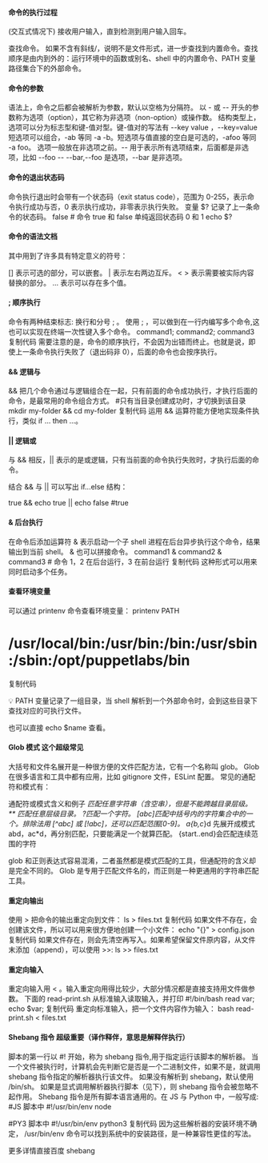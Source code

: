 #### 命令的执行过程

(交互式情况下) 接收用户输入，直到检测到用户输入回车。

查找命令。 如果不含有斜线/，说明不是文件形式，进一步查找到内置命令。查找顺序是由内到外的：运行环境中的函数或别名、shell 中的内置命令、PATH 变量路径集合下的外部命令。

#### 命令的参数

语法上，命令之后都会被解析为参数，默认以空格为分隔符。
以 - 或 -- 开头的参数称为选项（option），其它称为非选项（non-option）或操作数。
结构类型上，选项可以分为标志型和键-值对型。键-值对的写法有 --key value ，--key=value
短选项可以组合，-ab 等同 -a -b。短选项与值直接的空白是可选的，-afoo 等同 -a foo。
选项一般放在非选项之前。-- 用于表示所有选项结束，后面都是非选项，比如 --foo -- --bar,--foo 是选项，--bar 是非选项。

#### 命令的退出状态码

命令执行退出时会带有一个状态码（exit status code），范围为 0-255，表示命令执行成功与否，0 表示执行成功，非零表示执行失败。
变量 $? 记录了上一条命令的状态码。
false # 命令 true 和 false 单纯返回状态码 0 和 1
echo $?

#### 命令的语法文档

其中用到了许多具有特定意义的符号：

[] 表示可选的部分，可以嵌套。
| 表示左右两边互斥。
< > 表示需要被实际内容替换的部分。
... 表示可以存在多个值。

#### ; 顺序执行

命令有两种结束标志: 换行和分号 ; 。 使用 ; ，可以做到在一行内编写多个命令,这也可以实现在终端一次性键入多个命令。
command1; command2; command3
复制代码
需要注意的是，命令的顺序执行，不会因为出错而终止。也就是说，即使上一条命令执行失败了（退出码非 0），后面的命令也会按序执行。

#### && 逻辑与

&& 把几个命令通过与逻辑组合在一起，只有前面的命令成功执行，才执行后面的命令，是最常用的命令组合方式。 #只有当目录创建成功时，才切换到该目录
mkdir my-folder && cd my-folder
复制代码
运用 && 运算符能方便地实现条件执行，类似 if ... then ...。

#### || 逻辑或

与 && 相反，|| 表示的是或逻辑，只有当前面的命令执行失败时，才执行后面的命令。

结合 && 与 || 可以写出 if...else 结构：

true && echo true || echo false
#true

#### & 后台执行

在命令后添加运算符 & 表示启动一个子 shell 进程在后台异步执行这个命令，结果输出到当前 shell。
& 也可以拼接命令。
command1 & command2 & command3 # 命令 1，2 在后台运行，3 在前台运行
复制代码
这种形式可以用来同时启动多个任务。

#### 查看环境变量

可以通过 printenv 命令查看环境变量：
printenv PATH

# /usr/local/bin:/usr/bin:/bin:/usr/sbin:/sbin:/opt/puppetlabs/bin

复制代码

💡 PATH 变量记录了一组目录，当 shell 解析到一个外部命令时，会到这些目录下查找对应的可执行文件。

也可以直接 echo $name 查看。

#### Glob 模式 这个超级常见

大括号和文件名展开是一种很方便的文件匹配方法，它有一个名称叫 glob。
Glob 在很多语言和工具中都有应用，比如 gitignore 文件，ESLint 配置。
常见的通配符和模式有：

通配符或模式含义和例子
_匹配任意字符串（含空串），但是不能跨越目录层级。
\*\* 匹配任意层级目录。
?匹配一个字符。
[abc]匹配中括号内的字符集合中的一个。排除法用 [^abc] 或 [!abc]，还可以匹配范围[0-9]。
a{b,c_}d 先展开成模式 abd，ac\*d，再分别匹配，只要能满足一个就算匹配。
{start..end}会匹配连续范围的字符

glob 和正则表达式容易混淆，二者虽然都是模式匹配的工具，但通配符的含义却是完全不同的。 Glob 是专用于匹配文件名的，而正则是一种更通用的字符串匹配工具。

#### 重定向输出

使用 > 把命令的输出重定向到文件：
ls > files.txt
复制代码
如果文件不存在，会创建该文件，所以可以用来很方便地创建一个小文件：
echo "{}" > config.json
复制代码
如果文件存在，则会先清空再写入。如果希望保留文件原内容，从文件末添加（append），可以使用 >>:
ls >> files.txt

#### 重定向输入

重定向输入用 < 。输入重定向用得比较少，大部分情况都是直接支持用文件做参数。
下面的 read-print.sh 从标准输入读取输入，并打印
#!/bin/bash
read var;
echo $var;
复制代码
重定向标准输入，把一个文件内容作为输入：
bash read-print.sh < files.txt

#### Shebang 指令 超级重要（译作释伴，意思是解释伴执行）

脚本的第一行以 #! 开始，称为 shebang 指令,用于指定运行该脚本的解析器。
当一个文件被执行时，计算机会先判断它是否是一个二进制文件，如果不是，就调用 shebang 指令指定的解析器执行该文件。
如果没有解析到 shebang，默认使用 /bin/sh。
如果是显式调用解析器执行脚本（见下），则 shebang 指令会被忽略不起作用。
Shebang 指令是所有脚本语言通用的。在 JS 与 Python 中，一般写成:
#JS 脚本中
#!/usr/bin/env node

#PY3 脚本中
#!/usr/bin/env python3
复制代码
因为这些解析器的安装环境不确定， /usr/bin/env 命令可以找到系统中的安装路径，是一种兼容性更佳的写法。

更多详情直接百度 shebang
